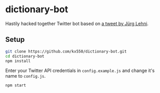 # dictionary-bot

Hastily hacked together Twitter bot based on [a tweet by Jürg
Lehni](https://twitter.com/juerglehni/status/951081101975580673).

## Setup

```bash
git clone https://github.com/kx550/dictionary-bot.git
cd dictionary-bot
npm install
```

Enter your Twitter API credentials in `config.example.js` and change it's name
to `config.js`.

```bash
npm start
```
